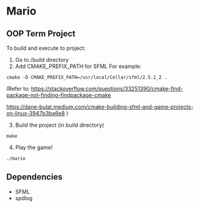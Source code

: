 # Mario
## OOP Term Project


To build and execute to project:

1. Go to /build directory 
2. Add CMAKE_PREFIX_PATH for SFML
    For example:
```
cmake -D CMAKE_PREFIX_PATH=/usr/local/Cellar/sfml/2.5.1_2 .
```
(Refer to:
https://stackoverflow.com/questions/33251390/cmake-find-package-not-finding-findpackage-cmake

https://dane-bulat.medium.com/cmake-building-sfml-and-game-projects-on-linux-3947b3ba6e8
)

3. Build the project (in build directory)
```
make
```
4. Play the game!
```
./mario
```

## Dependencies

- SFML
- spdlog


